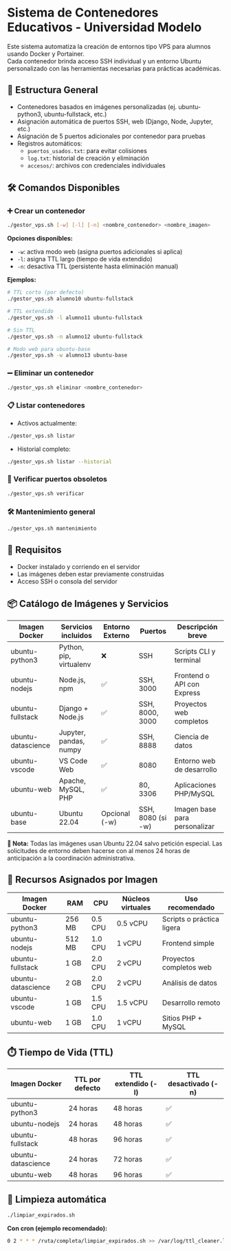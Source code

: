 # Sistema de Contenedores Educativos - Universidad Modelo

Este sistema automatiza la creación de entornos tipo VPS para alumnos usando Docker y Portainer.  
Cada contenedor brinda acceso SSH individual y un entorno Ubuntu personalizado con las herramientas necesarias para prácticas académicas.

## 🧱 Estructura General

- Contenedores basados en imágenes personalizadas (ej. ubuntu-python3, ubuntu-fullstack, etc.)
- Asignación automática de puertos SSH, web (Django, Node, Jupyter, etc.)
- Asignación de 5 puertos adicionales por contenedor para pruebas
- Registros automáticos:
  - `puertos_usados.txt`: para evitar colisiones
  - `log.txt`: historial de creación y eliminación
  - `accesos/`: archivos con credenciales individuales

## 🛠️ Comandos Disponibles

### ➕ Crear un contenedor

```bash
./gestor_vps.sh [-w] [-l] [-n] <nombre_contenedor> <nombre_imagen>
```

**Opciones disponibles:**
- `-w`: activa modo web (asigna puertos adicionales si aplica)
- `-l`: asigna TTL largo (tiempo de vida extendido)
- `-n`: desactiva TTL (persistente hasta eliminación manual)

**Ejemplos:**
```bash
# TTL corto (por defecto)
./gestor_vps.sh alumno10 ubuntu-fullstack

# TTL extendido
./gestor_vps.sh -l alumno11 ubuntu-fullstack

# Sin TTL
./gestor_vps.sh -n alumno12 ubuntu-fullstack

# Modo web para ubuntu-base
./gestor_vps.sh -w alumno13 ubuntu-base
```

### ➖ Eliminar un contenedor

```bash
./gestor_vps.sh eliminar <nombre_contenedor>
```

### 📋 Listar contenedores

- Activos actualmente:
```bash
./gestor_vps.sh listar
```

- Historial completo:
```bash
./gestor_vps.sh listar --historial
```

### 🧹 Verificar puertos obsoletos

```bash
./gestor_vps.sh verificar
```

### 🛠 Mantenimiento general

```bash
./gestor_vps.sh mantenimiento
```

## 🔐 Requisitos

- Docker instalado y corriendo en el servidor
- Las imágenes deben estar previamente construidas
- Acceso SSH o consola del servidor

## 📦 Catálogo de Imágenes y Servicios

| Imagen Docker         | Servicios incluidos              | Entorno Externo | Puertos               | Descripción breve                |
|-----------------------|----------------------------------|------------------|------------------------|----------------------------------|
| ubuntu-python3        | Python, pip, virtualenv          | ❌               | SSH                   | Scripts CLI y terminal           |
| ubuntu-nodejs         | Node.js, npm                     | ✅               | SSH, 3000             | Frontend o API con Express       |
| ubuntu-fullstack      | Django + Node.js                 | ✅               | SSH, 8000, 3000       | Proyectos web completos          |
| ubuntu-datascience    | Jupyter, pandas, numpy           | ✅               | SSH, 8888             | Ciencia de datos                 |
| ubuntu-vscode         | VS Code Web                      | ✅               | 8080                  | Entorno web de desarrollo        |
| ubuntu-web            | Apache, MySQL, PHP               | ✅               | 80, 3306              | Aplicaciones PHP/MySQL          |
| ubuntu-base           | Ubuntu 22.04                     | Opcional (-w)    | SSH, 8080 (si -w)     | Imagen base para personalizar   |

**📝 Nota:** Todas las imágenes usan Ubuntu 22.04 salvo petición especial. Las solicitudes de entorno deben hacerse con al menos 24 horas de anticipación a la coordinación administrativa.

## 🧰 Recursos Asignados por Imagen

| Imagen Docker         | RAM       | CPU       | Núcleos virtuales | Uso recomendado              |
|-----------------------|-----------|-----------|--------------------|------------------------------|
| ubuntu-python3        | 256 MB    | 0.5 CPU   | 0.5 vCPU           | Scripts o práctica ligera    |
| ubuntu-nodejs         | 512 MB    | 1.0 CPU   | 1 vCPU             | Frontend simple              |
| ubuntu-fullstack      | 1 GB      | 2.0 CPU   | 2 vCPU             | Proyectos completos web      |
| ubuntu-datascience    | 2 GB      | 2.0 CPU   | 2 vCPU             | Análisis de datos            |
| ubuntu-vscode         | 1 GB      | 1.5 CPU   | 1.5 vCPU           | Desarrollo remoto            |
| ubuntu-web            | 1 GB      | 1.0 CPU   | 1 vCPU             | Sitios PHP + MySQL           |

## ⏱️ Tiempo de Vida (TTL)

| Imagen Docker         | TTL por defecto | TTL extendido (-l) | TTL desactivado (-n) |
|-----------------------|------------------|---------------------|------------------------|
| ubuntu-python3        | 24 horas          | 48 horas            | ✅                      |
| ubuntu-nodejs         | 24 horas          | 48 horas            | ✅                      |
| ubuntu-fullstack      | 48 horas          | 96 horas            | ✅                      |
| ubuntu-datascience    | 24 horas          | 72 horas            | ✅                      |
| ubuntu-web            | 48 horas          | 96 horas            | ✅                      |

## 🧼 Limpieza automática

```bash
./limpiar_expirados.sh
```

**Con cron (ejemplo recomendado):**
```bash
0 2 * * * /ruta/completa/limpiar_expirados.sh >> /var/log/ttl_cleaner.log 2>&1
```